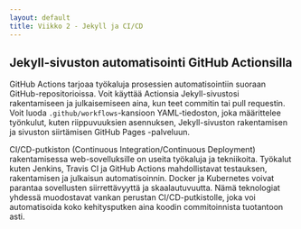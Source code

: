```yaml
---
layout: default
title: Viikko 2 - Jekyll ja CI/CD
---
```


## Jekyll-sivuston automatisointi GitHub Actionsilla

GitHub Actions tarjoaa työkaluja prosessien automatisointiin suoraan GitHub-repositorioissa. Voit käyttää Actionsia Jekyll-sivustosi rakentamiseen ja julkaisemiseen aina, kun teet commitin tai pull requestin. Voit luoda `.github/workflows`-kansioon YAML-tiedoston, joka määrittelee työnkulut, kuten riippuvuuksien asennuksen, Jekyll-sivuston rakentamisen ja sivuston siirtämisen GitHub Pages -palveluun.

CI/CD-putkiston (Continuous Integration/Continuous Deployment) rakentamisessa web-sovelluksille on useita työkaluja ja tekniikoita. Työkalut kuten Jenkins, Travis CI ja GitHub Actions mahdollistavat testauksen, rakentamisen ja julkaisun automatisoinnin. Docker ja Kubernetes voivat parantaa sovellusten siirrettävyyttä ja skaalautuvuutta. Nämä teknologiat yhdessä muodostavat vankan perustan CI/CD-putkistolle, joka voi automatisoida koko kehitysputken aina koodin commitoinnista tuotantoon asti.
